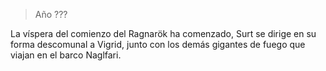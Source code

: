 > Año ???

La víspera del comienzo del Ragnarök ha comenzado, Surt se dirige en su forma descomunal a Vigrid, junto con los demás gigantes de fuego que viajan en el barco Naglfari.